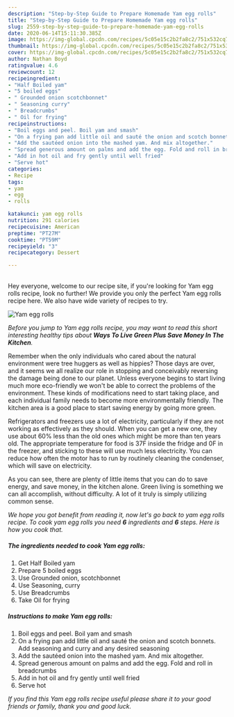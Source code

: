 ```yaml
---
description: "Step-by-Step Guide to Prepare Homemade Yam egg rolls"
title: "Step-by-Step Guide to Prepare Homemade Yam egg rolls"
slug: 2559-step-by-step-guide-to-prepare-homemade-yam-egg-rolls
date: 2020-06-14T15:11:30.385Z
image: https://img-global.cpcdn.com/recipes/5c05e15c2b2fa8c2/751x532cq70/yam-egg-rolls-recipe-main-photo.jpg
thumbnail: https://img-global.cpcdn.com/recipes/5c05e15c2b2fa8c2/751x532cq70/yam-egg-rolls-recipe-main-photo.jpg
cover: https://img-global.cpcdn.com/recipes/5c05e15c2b2fa8c2/751x532cq70/yam-egg-rolls-recipe-main-photo.jpg
author: Nathan Boyd
ratingvalue: 4.6
reviewcount: 12
recipeingredient:
- "Half Boiled yam"
- "5 boiled eggs"
- " Grounded onion scotchbonnet"
- " Seasoning curry"
- " Breadcrumbs"
- " Oil for frying"
recipeinstructions:
- "Boil eggs and peel. Boil yam and smash"
- "On a frying pan add little oil and sauté the onion and scotch bonnets. Add seasoning and curry and any desired seasoning"
- "Add the sautéed onion into the mashed yam. And mix altogether."
- "Spread generous amount on palms and add the egg. Fold and roll in breadcrumbs"
- "Add in hot oil and fry gently until well fried"
- "Serve hot"
categories:
- Recipe
tags:
- yam
- egg
- rolls

katakunci: yam egg rolls 
nutrition: 291 calories
recipecuisine: American
preptime: "PT27M"
cooktime: "PT59M"
recipeyield: "3"
recipecategory: Dessert

---
```

<br>
Hey everyone, welcome to our recipe site, if you're looking for Yam egg rolls recipe, look no further! We provide you only the perfect Yam egg rolls recipe here. We also have wide variety of recipes to try.
<br>


![Yam egg rolls](https://img-global.cpcdn.com/recipes/5c05e15c2b2fa8c2/751x532cq70/yam-egg-rolls-recipe-main-photo.jpg)

<i>Before you jump to Yam egg rolls recipe, you may want to read this short interesting healthy tips about 
<strong>Ways To Live Green Plus Save Money In The Kitchen</strong>.</i>
</br>

Remember when the only individuals who cared about the natural environment were tree huggers as well as hippies? Those days are over, and it seems we all realize our role in stopping and conceivably reversing the damage being done to our planet. Unless everyone begins to start living much more eco-friendly we won't be able to correct the problems of the environment. These kinds of modifications need to start taking place, and each individual family needs to become more environmentally friendly. The kitchen area is a good place to start saving energy by going more green.

Refrigerators and freezers use a lot of electricity, particularly if they are not working as effectively as they should. When you can get a new one, they use about 60% less than the old ones which might be more than ten years old. The appropriate temperature for food is 37F inside the fridge and 0F in the freezer, and sticking to these will use much less electricity. You can reduce how often the motor has to run by routinely cleaning the condenser, which will save on electricity.

As you can see, there are plenty of little items that you can do to save energy, and save money, in the kitchen alone. Green living is something we can all accomplish, without difficulty. A lot of it truly is simply utilizing common sense.


<i>We hope you got benefit from reading it, now let's go back to yam egg rolls recipe. To cook yam egg rolls you need <strong>6</strong> ingredients and <strong>6</strong> steps. Here is how you cook that.
</i>

##### The ingredients needed to cook Yam egg rolls:

1. Get Half Boiled yam
1. Prepare 5 boiled eggs
1. Use  Grounded onion, scotchbonnet
1. Use  Seasoning, curry
1. Use  Breadcrumbs
1. Take  Oil for frying


##### Instructions to make Yam egg rolls:

1. Boil eggs and peel. Boil yam and smash
1. On a frying pan add little oil and sauté the onion and scotch bonnets. Add seasoning and curry and any desired seasoning
1. Add the sautéed onion into the mashed yam. And mix altogether.
1. Spread generous amount on palms and add the egg. Fold and roll in breadcrumbs
1. Add in hot oil and fry gently until well fried
1. Serve hot


<i>If you find this Yam egg rolls recipe useful please share it to your good friends or family, thank you and good luck.</i>
